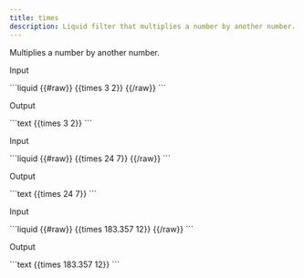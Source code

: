 ```yaml
---
title: times
description: Liquid filter that multiplies a number by another number.
---
```


Multiplies a number by another number.

<p class="code-label">Input</p>
```liquid
{{#raw}}
{{times 3 2}}
{{/raw}}
```

<p class="code-label">Output</p>
```text
{{times 3 2}}
```

<p class="code-label">Input</p>
```liquid
{{#raw}}
{{times 24 7}}
{{/raw}}
```

<p class="code-label">Output</p>
```text
{{times 24 7}}
```

<p class="code-label">Input</p>
```liquid
{{#raw}}
{{times 183.357 12}}
{{/raw}}
```

<p class="code-label">Output</p>
```text
{{times 183.357 12}}
```

